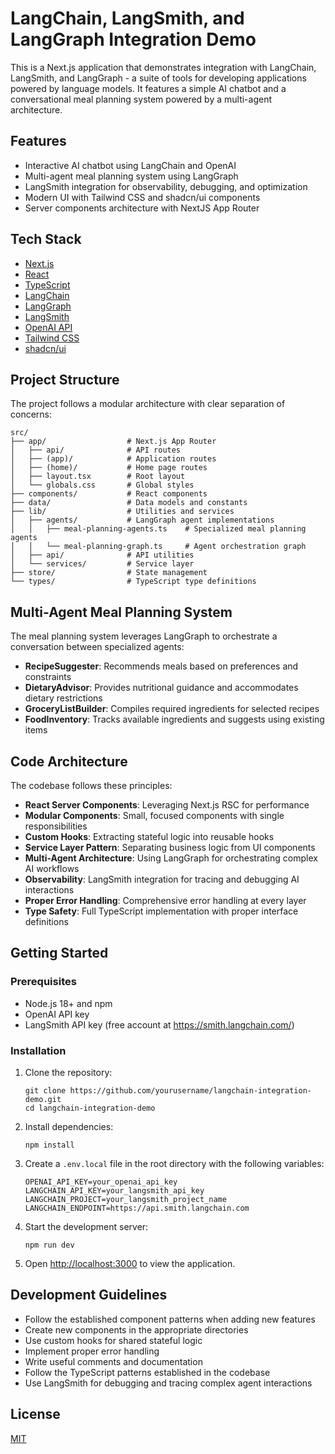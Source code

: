 # LangChain, LangSmith, and LangGraph Integration Demo

This is a Next.js application that demonstrates integration with LangChain, LangSmith, and LangGraph - a suite of tools for developing applications powered by language models. It features a simple AI chatbot and a conversational meal planning system powered by a multi-agent architecture.

## Features

- Interactive AI chatbot using LangChain and OpenAI
- Multi-agent meal planning system using LangGraph
- LangSmith integration for observability, debugging, and optimization
- Modern UI with Tailwind CSS and shadcn/ui components
- Server components architecture with NextJS App Router

## Tech Stack

- [Next.js](https://nextjs.org/)
- [React](https://reactjs.org/)
- [TypeScript](https://www.typescriptlang.org/)
- [LangChain](https://js.langchain.com/docs/)
- [LangGraph](https://langchain-ai.github.io/langgraphjs/)
- [LangSmith](https://smith.langchain.com/)
- [OpenAI API](https://openai.com/)
- [Tailwind CSS](https://tailwindcss.com/)
- [shadcn/ui](https://ui.shadcn.com/)

## Project Structure

The project follows a modular architecture with clear separation of concerns:

```
src/
├── app/                  # Next.js App Router
│   ├── api/              # API routes
│   ├── (app)/            # Application routes
│   ├── (home)/           # Home page routes
│   ├── layout.tsx        # Root layout
│   └── globals.css       # Global styles
├── components/           # React components
├── data/                 # Data models and constants
├── lib/                  # Utilities and services
│   ├── agents/           # LangGraph agent implementations
│   │   ├── meal-planning-agents.ts    # Specialized meal planning agents
│   │   └── meal-planning-graph.ts     # Agent orchestration graph
│   ├── api/              # API utilities
│   └── services/         # Service layer
├── store/                # State management
└── types/                # TypeScript type definitions
```

## Multi-Agent Meal Planning System

The meal planning system leverages LangGraph to orchestrate a conversation between specialized agents:

- **RecipeSuggester**: Recommends meals based on preferences and constraints
- **DietaryAdvisor**: Provides nutritional guidance and accommodates dietary restrictions
- **GroceryListBuilder**: Compiles required ingredients for selected recipes
- **FoodInventory**: Tracks available ingredients and suggests using existing items

## Code Architecture

The codebase follows these principles:

- **React Server Components**: Leveraging Next.js RSC for performance
- **Modular Components**: Small, focused components with single responsibilities
- **Custom Hooks**: Extracting stateful logic into reusable hooks
- **Service Layer Pattern**: Separating business logic from UI components
- **Multi-Agent Architecture**: Using LangGraph for orchestrating complex AI workflows
- **Observability**: LangSmith integration for tracing and debugging AI interactions
- **Proper Error Handling**: Comprehensive error handling at every layer
- **Type Safety**: Full TypeScript implementation with proper interface definitions

## Getting Started

### Prerequisites

- Node.js 18+ and npm
- OpenAI API key
- LangSmith API key (free account at https://smith.langchain.com/)

### Installation

1. Clone the repository:

   ```
   git clone https://github.com/yourusername/langchain-integration-demo.git
   cd langchain-integration-demo
   ```

2. Install dependencies:

   ```
   npm install
   ```

3. Create a `.env.local` file in the root directory with the following variables:

   ```
   OPENAI_API_KEY=your_openai_api_key
   LANGCHAIN_API_KEY=your_langsmith_api_key
   LANGCHAIN_PROJECT=your_langsmith_project_name
   LANGCHAIN_ENDPOINT=https://api.smith.langchain.com
   ```

4. Start the development server:

   ```
   npm run dev
   ```

5. Open [http://localhost:3000](http://localhost:3000) to view the application.

## Development Guidelines

- Follow the established component patterns when adding new features
- Create new components in the appropriate directories
- Use custom hooks for shared stateful logic
- Implement proper error handling
- Write useful comments and documentation
- Follow the TypeScript patterns established in the codebase
- Use LangSmith for debugging and tracing complex agent interactions

## License

[MIT](LICENSE)
